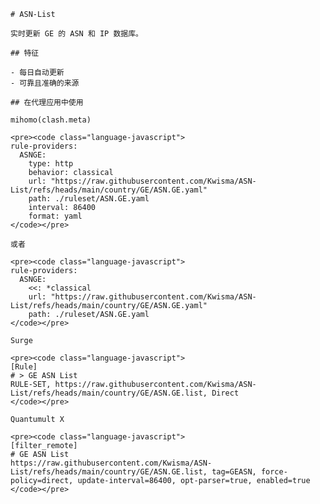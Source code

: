 
    # ASN-List
    
    实时更新 GE 的 ASN 和 IP 数据库。
    
    ## 特征
    
    - 每日自动更新
    - 可靠且准确的来源
    
    ## 在代理应用中使用
    
    mihomo(clash.meta)
   
    <pre><code class="language-javascript">
    rule-providers:
      ASNGE:
        type: http
        behavior: classical
        url: "https://raw.githubusercontent.com/Kwisma/ASN-List/refs/heads/main/country/GE/ASN.GE.yaml"
        path: ./ruleset/ASN.GE.yaml
        interval: 86400
        format: yaml
    </code></pre>

    或者

    <pre><code class="language-javascript">
    rule-providers:
      ASNGE:
        <<: *classical
        url: "https://raw.githubusercontent.com/Kwisma/ASN-List/refs/heads/main/country/GE/ASN.GE.yaml"
        path: ./ruleset/ASN.GE.yaml
    </code></pre>
    
    Surge
    
    <pre><code class="language-javascript">
    [Rule]
    # > GE ASN List
    RULE-SET, https://raw.githubusercontent.com/Kwisma/ASN-List/refs/heads/main/country/GE/ASN.GE.list, Direct
    </code></pre>
    
    Quantumult X
    
    <pre><code class="language-javascript">
    [filter_remote]
    # GE ASN List
    https://raw.githubusercontent.com/Kwisma/ASN-List/refs/heads/main/country/GE/ASN.GE.list, tag=GEASN, force-policy=direct, update-interval=86400, opt-parser=true, enabled=true
    </code></pre>
    